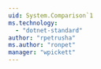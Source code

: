 ```yaml
---
uid: System.Comparison`1
ms.technology: 
  - "dotnet-standard"
author: "rpetrusha"
ms.author: "ronpet"
manager: "wpickett"
---
```

